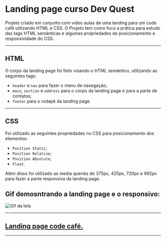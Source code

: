 # Landing page curso Dev Quest
Projeto criado em conjunto com video aulas de uma landing para um code café utilizando HTML e CSS.
O Projeto tem como foco a prática para estudo das tags HTML semânticas e algumas propriedades de posicionamento e responsividade do CSS. 
***
## HTML

O corpo da landing page foi feito visando o HTML semântico, utilizando as seguintes tags:
* `header` e `nav` para fazer o menu de navegação;
* `main`, `section` e `address` para o corpo da landing page e para a parte de contatos;
* `footer` para o rodapé da landing page.
***

## CSS 
Foi utilizado as seguintes propriedades no CSS para posicionamento dos elementos:
* `Position Static`;
* `Position Relative`;
* `Position Absolute`;
* `Float`.

Além disso foi utilizado as media queries de 375px, 425px, 720px e 992px para fazer a parte responsiva da landing page.

Gif demosntrando a landing page e o responsivo:
---
<img src="./animação.gif" alt="Gif da tela">

***
<a href="https://wadson-ferreira.github.io/landing-page-code-cafe/">Landing page code café.<a/>
---
***
